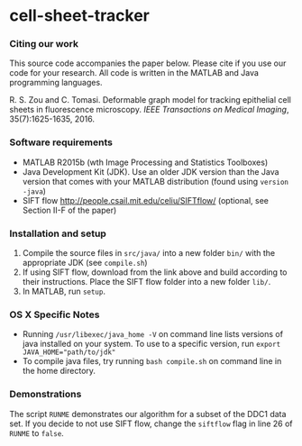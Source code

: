 cell-sheet-tracker
================

### Citing our work
This source code accompanies the paper below. Please cite if you use our code for your research. All code is written in the MATLAB and Java programming languages.

R. S. Zou and C. Tomasi. Deformable graph model for tracking epithelial cell sheets in fluorescence microscopy. *IEEE Transactions on Medical Imaging*, 35(7):1625-1635, 2016.

### Software requirements
- MATLAB R2015b (wth Image Processing and Statistics Toolboxes)
- Java Development Kit (JDK). Use an older JDK version than the Java version that comes with your MATLAB distribution (found using `version -java`)
- SIFT flow <http://people.csail.mit.edu/celiu/SIFTflow/> (optional, see Section II-F of the paper)

### Installation and setup
1. Compile the source files in `src/java/` into a new folder `bin/` with the appropriate JDK (see `compile.sh`)
2. If using SIFT flow, download from the link above and build according to their instructions. Place the SIFT flow folder into a new folder `lib/`.
3. In MATLAB, run `setup`.

### OS X Specific Notes
- Running `/usr/libexec/java_home -V` on command line lists versions of java installed on your system. To use to a specific version, run `export JAVA_HOME="path/to/jdk"`
- To compile java files, try running `bash compile.sh` on command line in the home directory.

### Demonstrations
The script `RUNME` demonstrates our algorithm for a subset of the DDC1 data set. If you decide to not use SIFT flow, change the `siftflow` flag in line 26 of `RUNME` to `false`.
